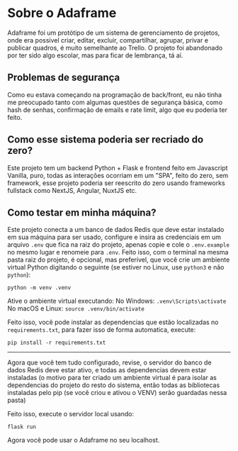 # Sobre o Adaframe
Adaframe foi um protótipo de um sistema de gerenciamento de projetos, onde era possivel criar, editar, excluir, compartilhar, agrupar, privar e publicar quadros, é muito semelhante ao Trello.
O projeto foi abandonado por ter sido algo escolar, mas para ficar de lembrança, tá aí.

## Problemas de segurança
Como eu estava começando na programação de back/front, eu não tinha me preocupado tanto com algumas questões de segurança básica, como hash de senhas, confirmação de emails e rate limit, algo que eu poderia ter feito.

## Como esse sistema poderia ser recriado do zero?
Este projeto tem um backend Python + Flask e frontend feito em Javascript Vanilla, puro, todas as interações ocorriam em um "SPA", feito do zero, sem framework, esse projeto poderia ser reescrito do zero usando frameworks fullstack como NextJS, Angular, NuxtJS etc.

## Como testar em minha máquina?
Este projeto conecta a um banco de dados Redis que deve estar instalado em sua máquina para ser usado, configure e insira as credenciais em um arquivo `.env` que fica na raiz do projeto, apenas copie e cole o `.env.example` no mesmo lugar e renomeie para `.env`.
Feito isso, com o terminal na mesma pasta raiz do projeto, é opcional, mas preferível, que você crie um ambiente virtual Python digitando o seguinte (se estiver no Linux, use `python3` e não `python`):
```
python -m venv .venv
```
Ative o ambiente virtual executando:
No Windows: `.venv\Scripts\activate`
No macOS e Linux: `source .venv/bin/activate`

Feito isso, você pode instalar as dependencias que estão localizadas no `requirements.txt`, para fazer isso de forma automatica, execute:
```
pip install -r requirements.txt
```
---
Agora que você tem tudo configurado, revise, o servidor do banco de dados Redis deve estar ativo, e todas as dependencias devem estar instaladas (o motivo para ter criado um ambiente virtual é para isolar as dependencias do projeto do resto do sistema, então todas as bibliotecas instaladas pelo pip (se você criou e ativou o VENV) serão guardadas nessa pasta)

Feito isso, execute o servidor local usando:

```
flask run
```
Agora você pode usar o Adaframe no seu localhost.
